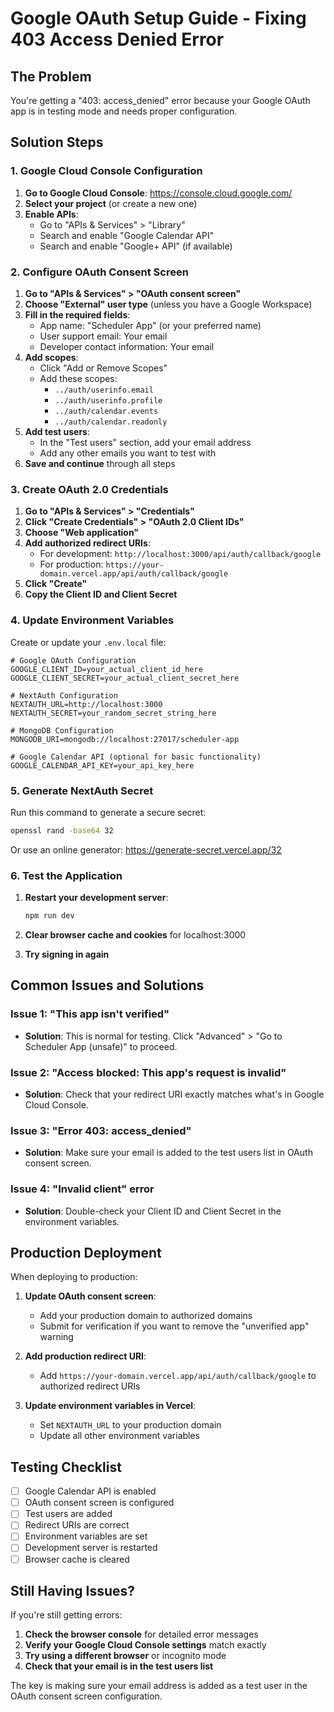 # Google OAuth Setup Guide - Fixing 403 Access Denied Error

## The Problem
You're getting a "403: access_denied" error because your Google OAuth app is in testing mode and needs proper configuration.

## Solution Steps

### 1. Google Cloud Console Configuration

1. **Go to Google Cloud Console**: https://console.cloud.google.com/
2. **Select your project** (or create a new one)
3. **Enable APIs**:
   - Go to "APIs & Services" > "Library"
   - Search and enable "Google Calendar API"
   - Search and enable "Google+ API" (if available)

### 2. Configure OAuth Consent Screen

1. **Go to "APIs & Services" > "OAuth consent screen"**
2. **Choose "External" user type** (unless you have a Google Workspace)
3. **Fill in the required fields**:
   - App name: "Scheduler App" (or your preferred name)
   - User support email: Your email
   - Developer contact information: Your email
4. **Add scopes**:
   - Click "Add or Remove Scopes"
   - Add these scopes:
     - `../auth/userinfo.email`
     - `../auth/userinfo.profile`
     - `../auth/calendar.events`
     - `../auth/calendar.readonly`
5. **Add test users**:
   - In the "Test users" section, add your email address
   - Add any other emails you want to test with
6. **Save and continue** through all steps

### 3. Create OAuth 2.0 Credentials

1. **Go to "APIs & Services" > "Credentials"**
2. **Click "Create Credentials" > "OAuth 2.0 Client IDs"**
3. **Choose "Web application"**
4. **Add authorized redirect URIs**:
   - For development: `http://localhost:3000/api/auth/callback/google`
   - For production: `https://your-domain.vercel.app/api/auth/callback/google`
5. **Click "Create"**
6. **Copy the Client ID and Client Secret**

### 4. Update Environment Variables

Create or update your `.env.local` file:

```env
# Google OAuth Configuration
GOOGLE_CLIENT_ID=your_actual_client_id_here
GOOGLE_CLIENT_SECRET=your_actual_client_secret_here

# NextAuth Configuration
NEXTAUTH_URL=http://localhost:3000
NEXTAUTH_SECRET=your_random_secret_string_here

# MongoDB Configuration
MONGODB_URI=mongodb://localhost:27017/scheduler-app

# Google Calendar API (optional for basic functionality)
GOOGLE_CALENDAR_API_KEY=your_api_key_here
```

### 5. Generate NextAuth Secret

Run this command to generate a secure secret:

```bash
openssl rand -base64 32
```

Or use an online generator: https://generate-secret.vercel.app/32

### 6. Test the Application

1. **Restart your development server**:
   ```bash
   npm run dev
   ```

2. **Clear browser cache and cookies** for localhost:3000

3. **Try signing in again**

## Common Issues and Solutions

### Issue 1: "This app isn't verified"
- **Solution**: This is normal for testing. Click "Advanced" > "Go to Scheduler App (unsafe)" to proceed.

### Issue 2: "Access blocked: This app's request is invalid"
- **Solution**: Check that your redirect URI exactly matches what's in Google Cloud Console.

### Issue 3: "Error 403: access_denied"
- **Solution**: Make sure your email is added to the test users list in OAuth consent screen.

### Issue 4: "Invalid client" error
- **Solution**: Double-check your Client ID and Client Secret in the environment variables.

## Production Deployment

When deploying to production:

1. **Update OAuth consent screen**:
   - Add your production domain to authorized domains
   - Submit for verification if you want to remove the "unverified app" warning

2. **Add production redirect URI**:
   - Add `https://your-domain.vercel.app/api/auth/callback/google` to authorized redirect URIs

3. **Update environment variables in Vercel**:
   - Set `NEXTAUTH_URL` to your production domain
   - Update all other environment variables

## Testing Checklist

- [ ] Google Calendar API is enabled
- [ ] OAuth consent screen is configured
- [ ] Test users are added
- [ ] Redirect URIs are correct
- [ ] Environment variables are set
- [ ] Development server is restarted
- [ ] Browser cache is cleared

## Still Having Issues?

If you're still getting errors:

1. **Check the browser console** for detailed error messages
2. **Verify your Google Cloud Console settings** match exactly
3. **Try using a different browser** or incognito mode
4. **Check that your email is in the test users list**

The key is making sure your email address is added as a test user in the OAuth consent screen configuration.
